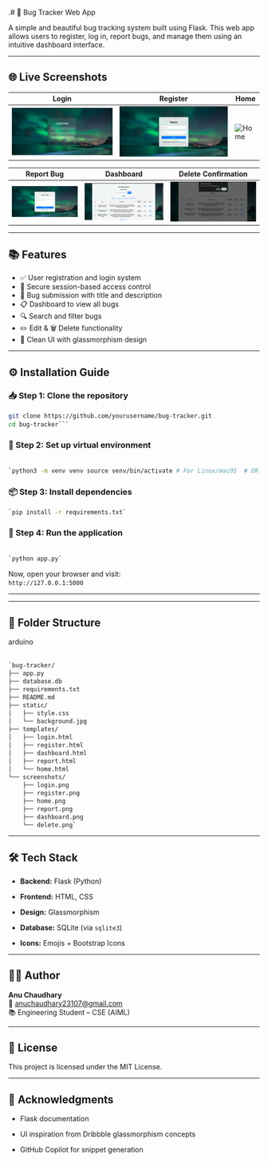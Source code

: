 .# 🔧 Bug Tracker Web App

A simple and beautiful bug tracking system built using Flask. This web app allows users to register, log in, report bugs, and manage them using an intuitive dashboard interface.

---

## 🌐 Live Screenshots

| Login | Register | Home |
| ----- | -------- | ---- |
| ![Login](screenshots/login.png) | ![Register](screenshots/register.png) | ![Home](screenshots/home.png) |

| Report Bug | Dashboard | Delete Confirmation |
| ---------- | --------- | ------------------- |
| ![Report](screenshots/report.png) | ![Dashboard](screenshots/dashboard.png) | ![Delete](screenshots/delete.png) |

---

## 📚 Features

- ✅ User registration and login system
- 🔐 Secure session-based access control
- 🐞 Bug submission with title and description
- 📋 Dashboard to view all bugs
- 🔍 Search and filter bugs
- ✏️ Edit & 🗑️ Delete functionality
- 💎 Clean UI with glassmorphism design

---

## ⚙️ Installation Guide

### 📥 Step 1: Clone the repository

```bash
git clone https://github.com/yourusername/bug-tracker.git
cd bug-tracker```
```
### 🧰 Step 2: Set up virtual environment

```bash

`python3 -m venv venv source venv/bin/activate # For Linux/macOS  # OR venv\Scripts\activate # For Windows` 
```
### 📦 Step 3: Install dependencies

```bash
`pip install -r requirements.txt` 
```
### 🚀 Step 4: Run the application

```bash

`python app.py` 
```
Now, open your browser and visit:  
`http://127.0.0.1:5000`

----------

----------

## 📁 Folder Structure

arduino
```

`bug-tracker/
├── app.py
├── database.db
├── requirements.txt
├── README.md
├── static/
│   ├── style.css
│   └── background.jpg
├── templates/
│   ├── login.html
│   ├── register.html
│   ├── dashboard.html
│   ├── report.html
│   └── home.html
└── screenshots/
    ├── login.png
    ├── register.png
    ├── home.png
    ├── report.png
    ├── dashboard.png
    └── delete.png` 
```
----------

## 🛠️ Tech Stack

-   **Backend:** Flask (Python)
    
-   **Frontend:** HTML, CSS
    
-   **Design:** Glassmorphism
    
-   **Database:** SQLite (via `sqlite3`)
    
-   **Icons:** Emojis + Bootstrap Icons
    

----------

## 🧑‍💻 Author

**Anu Chaudhary**  
📧 anuchaudhary23107@gmail.com  
📚 Engineering Student – CSE (AIML)

----------

## 📜 License

This project is licensed under the MIT License.

----------

## 🙌 Acknowledgments

-   Flask documentation
    
-   UI inspiration from Dribbble glassmorphism concepts
    
-   GitHub Copilot for snippet generation
    
